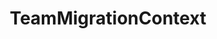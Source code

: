 ---
optionsClassName: TeamMigrationConfig
optionsClassFullName: MigrationTools._EngineV1.Configuration.Processing.TeamMigrationConfig
configurationSamples:
- name: default
  description: 
  code: >-
    {
      "$type": "TeamMigrationConfig",
      "Enabled": false,
      "Enrichers": null,
      "EnableTeamSettingsMigration": true,
      "FixTeamSettingsForExistingTeams": false
    }
  sampleFor: MigrationTools._EngineV1.Configuration.Processing.TeamMigrationConfig
description: 'Migrates Teams and Team Settings: This should be run after `NodeStructuresMigrationConfig` and before all other processors.'
className: TeamMigrationContext
typeName: Processors
architecture: v1
options:
- parameterName: Enabled
  type: Boolean
  description: missng XML code comments
  defaultValue: missng XML code comments
- parameterName: EnableTeamSettingsMigration
  type: Boolean
  description: Migrate original team settings after their creation on target team project
  defaultValue: true
- parameterName: Enrichers
  type: List
  description: A list of enrichers that can augment the proccessing of the data
  defaultValue: missng XML code comments
- parameterName: FixTeamSettingsForExistingTeams
  type: Boolean
  description: Reset the target team settings to match the source if the team exists
  defaultValue: true
status: preview
processingTarget: Teams
classFile: /src/VstsSyncMigrator.Core/Execution/MigrationContext/TeamMigrationContext.cs
optionsClassFile: /src/MigrationTools/_EngineV1/Configuration/Processing/TeamMigrationConfig.cs

redirectFrom: []
layout: reference
toc: true
permalink: /Reference/v1/Processors/TeamMigrationContext/
title: TeamMigrationContext
categories:
- Processors
- v1
topics:
- topic: notes
  path: /docs/Reference/v1/Processors/TeamMigrationContext-notes.md
  exists: false
  markdown: ''
- topic: introduction
  path: /docs/Reference/v1/Processors/TeamMigrationContext-introduction.md
  exists: false
  markdown: ''

---